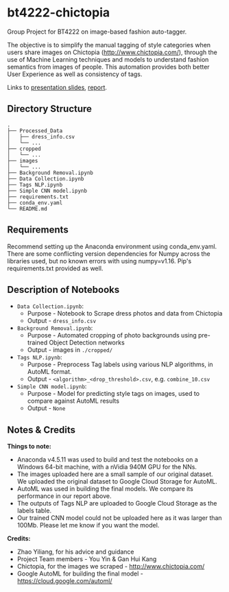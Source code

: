 # bt4222-chictopia
Group Project for BT4222 on image-based fashion auto-tagger.

The objective is to simplify the manual tagging of style categories when users share images on Chictopia (http://www.chictopia.com/),  through the use of Machine Learning techniques and models to understand fashion semantics from images of people. This automation provides both better User Experience as well as consistency of tags.

Links to [presentation slides](https://docs.google.com/presentation/d/1nBkYq5ItAoaFNd3p6EdxdFOlYmV60QmifROt3JFnAbU/edit?usp=sharing), 
[report](https://docs.google.com/document/d/1R2MiG0BAvXMWWo6ca8vRD92-3tDowzkcMbZIoWE_CDo/edit?usp=sharing).

## Directory Structure
```
.
├── Processed_Data
│   ├── dress_info.csv
│   └── ...                 
├── cropped
│   └── ...                 
├── images
│   └── ...                 
├── Background Removal.ipynb
├── Data Collection.ipynb
├── Tags NLP.ipynb
├── Simple CNN model.ipynb
├── requirements.txt
├── conda_env.yaml
└── README.md
```

## Requirements

Recommend setting up the Anaconda environment using conda_env.yaml. There are some conflicting version dependencies for Numpy across the libraries used, but no known errors with using numpy=v1.16.
Pip's requirements.txt provided as well.


## Description of Notebooks

* `Data Collection.ipynb`: 
  * Purpose - Notebook to Scrape dress photos and data from Chictopia
  * Output - `dress_info.csv`
* `Background Removal.ipynb`:
  * Purpose - Automated cropping of photo backgrounds using pre-trained Object Detection networks
  * Output - images in `./cropped/`
* `Tags NLP.ipynb`: 
  * Purpose - Preprocess Tag labels using various NLP algorithms, in AutoML format.
  * Output - `<algorithm>_<drop_threshold>.csv`, e.g. `combine_10.csv`
* `Simple CNN model.ipynb`:
  * Purpose - Model for predicting style tags on images, used to compare against AutoML results
  * Output - `None`

## Notes & Credits
__Things to note:__
* Anaconda v4.5.11 was used to build and test the notebooks on a Windows 64-bit machine, with a nVidia 940M GPU for the NNs.
* The images uploaded here are a small sample of our original dataset. We uploaded the original dataset to Google Cloud Storage for AutoML.
* AutoML was used in building the final models. We compare its performance in our report above.
* The outputs of Tags NLP are uploaded to Google Cloud Storage as the labels table.
* Our trained CNN model could not be uploaded here as it was larger than 100Mb. Please let me know if you want the model.

__Credits:__
* Zhao Yiliang, for his advice and guidance
* Project Team members - You Yin & Gan Hui Kang
* Chictopia, for the images we scraped - http://www.chictopia.com/
* Google AutoML for building the final model - https://cloud.google.com/automl/
